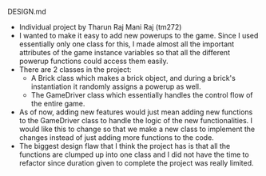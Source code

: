 DESIGN.md
- Individual project by Tharun Raj Mani Raj (tm272)
- I wanted to make it easy to add new powerups to the game. Since I used essentially only one class for this, I made almost all the important attributes of the game instance variables so that all the different powerup functions could access them easily.
- There are 2 classes in the project: 
    - A Brick class which makes a brick object, and during a brick's instantiation it randomly assigns a powerup as well.
    - The GameDriver class which essentially handles the control flow of the entire game.
- As of now, adding new features would just mean adding new functions to the GameDriver class to handle the logic of the new functionalities. I would like this to change so that we make a new class to implement the changes instead of just adding more functions to the code.
- The biggest design flaw that I think the project has is that all the functions are clumped up into one class and I did not have the time to refactor since duration given to complete the project was really limited.
